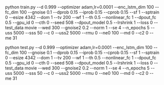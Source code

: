 python train.py  --d 0.999 --optimizer adam,lr=0.0001 --enc_lstm_dim 100 --fc_dim 100 --gnoise 0.1 --dprob 0.15 --iprob 0.15  --cprob 0.15 --sf 1 --sptrain 0 --esize 4342 --dom 1 --tv 200 --wf 1 --th 0.5  --nonlinear_fc 1 --dpout_fc 0.5 --gpu_id 0 --cth 0 --seed 508 --dpout_model 0.5 --lrshrink 1 --loss 0  --test_data movie --wed 300  --gnoise2 0.2 --norm 1 --se 4  --n_epochs 5 --uss 5000 --sss  50  --c 0 --uss2 5000 --rmu 0 --ne0 100  --md 0 --c2 0 --me 31

python test.py  --d 0.999 --optimizer adam,lr=0.0001 --enc_lstm_dim 100 --fc_dim 100 --gnoise 0.1 --dprob 0.15 --iprob 0.15  --cprob 0.15 --sf 1 --sptrain 0 --esize 4342 --dom 1 --tv 200 --wf 1 --th 0.5  --nonlinear_fc 1 --dpout_fc 0.5 --gpu_id 0 --cth 0 --seed 508 --dpout_model 0.5 --lrshrink 1 --loss 0  --test_data movie --wed 300  --gnoise2 0.2 --norm 1 --se 4  --n_epochs 5 --uss 5000 --sss  50  --c 0 --uss2 5000 --rmu 0 --ne0 100  --md 0 --c2 0 --me 31
